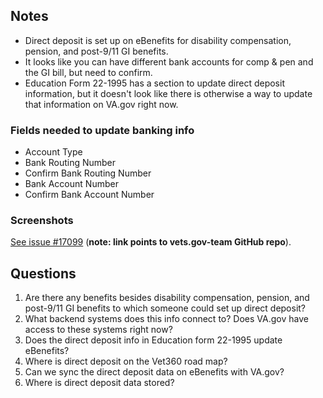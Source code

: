 ## Notes

- Direct deposit is set up on eBenefits for disability compensation, pension, and post-9/11 GI benefits.
- It looks like you can have different bank accounts for comp & pen and the GI bill, but need to confirm.
- Education Form 22-1995 has a section to update direct deposit information, but it doesn't look like there is otherwise a way to update that information on VA.gov right now.

### Fields needed to update banking info

- Account Type
- Bank Routing Number
- Confirm Bank Routing Number 
- Bank Account Number
- Confirm Bank Account Number

### Screenshots

[See issue #17099](https://github.com/department-of-veterans-affairs/vets.gov-team/issues/17099#issuecomment-468023565) (__note: link points to vets.gov-team GitHub repo__).

## Questions

1. Are there any benefits besides disability compensation, pension, and post-9/11 GI benefits to which someone could set up direct deposit?
2. What backend systems does this info connect to? Does VA.gov have access to these systems right now?
3. Does the direct deposit info in Education form 22-1995 update eBenefits?
4. Where is direct deposit on the Vet360 road map?
5. Can we sync the direct deposit data on eBenefits with VA.gov?
6. Where is direct deposit data stored?
